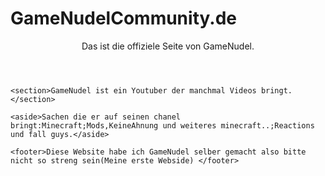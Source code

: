 # GameNudelCommunity.de
<!DOCTYPE html>
<html>

<head>
<link rel="stylesheet" href="style.css" typ="text/css"
</head>

<body>
  <div id="wrapper">
    <header>Das ist die offiziele Seite von GameNudel.</header>
    
    <section>GameNudel ist ein Youtuber der manchmal Videos bringt.</section>
    
    <aside>Sachen die er auf seinen chanel bringt:Minecraft;Mods,KeineAhnung und weiteres minecraft..;Reactions und fall guys.</aside>
    
    <footer>Diese Website habe ich GameNudel selber gemacht also bitte nicht so streng sein(Meine erste Webside) </footer>
  
  </div>
  
</body>

</html>
